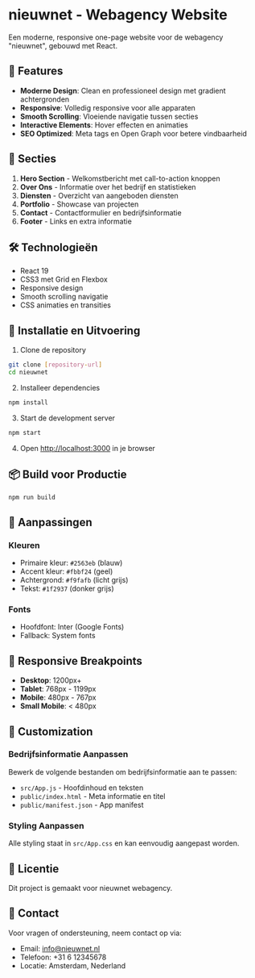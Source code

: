 # nieuwnet - Webagency Website

Een moderne, responsive one-page website voor de webagency "nieuwnet", gebouwd met React.

## 🚀 Features

- **Moderne Design**: Clean en professioneel design met gradient achtergronden
- **Responsive**: Volledig responsive voor alle apparaten
- **Smooth Scrolling**: Vloeiende navigatie tussen secties
- **Interactive Elements**: Hover effecten en animaties
- **SEO Optimized**: Meta tags en Open Graph voor betere vindbaarheid

## 📱 Secties

1. **Hero Section** - Welkomstbericht met call-to-action knoppen
2. **Over Ons** - Informatie over het bedrijf en statistieken
3. **Diensten** - Overzicht van aangeboden diensten
4. **Portfolio** - Showcase van projecten
5. **Contact** - Contactformulier en bedrijfsinformatie
6. **Footer** - Links en extra informatie

## 🛠️ Technologieën

- React 19
- CSS3 met Grid en Flexbox
- Responsive design
- Smooth scrolling navigatie
- CSS animaties en transities

## 🚀 Installatie en Uitvoering

1. Clone de repository
```bash
git clone [repository-url]
cd nieuwnet
```

2. Installeer dependencies
```bash
npm install
```

3. Start de development server
```bash
npm start
```

4. Open [http://localhost:3000](http://localhost:3000) in je browser

## 📦 Build voor Productie

```bash
npm run build
```

## 🎨 Aanpassingen

### Kleuren
- Primaire kleur: `#2563eb` (blauw)
- Accent kleur: `#fbbf24` (geel)
- Achtergrond: `#f9fafb` (licht grijs)
- Tekst: `#1f2937` (donker grijs)

### Fonts
- Hoofdfont: Inter (Google Fonts)
- Fallback: System fonts

## 📱 Responsive Breakpoints

- **Desktop**: 1200px+
- **Tablet**: 768px - 1199px
- **Mobile**: 480px - 767px
- **Small Mobile**: < 480px

## 🔧 Customization

### Bedrijfsinformatie Aanpassen
Bewerk de volgende bestanden om bedrijfsinformatie aan te passen:
- `src/App.js` - Hoofdinhoud en teksten
- `public/index.html` - Meta informatie en titel
- `public/manifest.json` - App manifest

### Styling Aanpassen
Alle styling staat in `src/App.css` en kan eenvoudig aangepast worden.

## 📄 Licentie

Dit project is gemaakt voor nieuwnet webagency.

## 🤝 Contact

Voor vragen of ondersteuning, neem contact op via:
- Email: info@nieuwnet.nl
- Telefoon: +31 6 12345678
- Locatie: Amsterdam, Nederland
